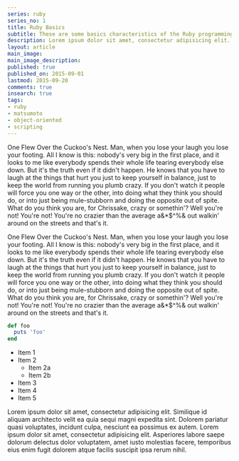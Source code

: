 ```yaml
---
series: ruby
series_no: 1
title: Ruby Basics
subtitle: These are some basics characteristics of the Ruby programming language
description: Lorem ipsum dolor sit amet, consectetur adipisicing elit. Voluptatibus dolorum consequuntur molestiae.
layout: article
main_image:
main_image_description:
published: true
published_on: 2015-09-01
lastmod: 2015-09-20
comments: true
insearch: true
tags:
- ruby
- matsumoto
- object-oriented
- scripting 
---
```



One Flew Over the Cuckoo's Nest. Man, when you lose your laugh you lose your footing. All I know is this: nobody's very big in the first place, and it looks to me like everybody spends their whole life tearing everybody else down. But it's the truth even if it didn't happen. He knows that you have to laugh at the things that hurt you just to keep yourself in balance, just to keep the world from running you plumb crazy. If you don't watch it people will force you one way or the other, into doing what they think you should do, or into just being mule-stubborn and doing the opposite out of spite. What do you think you are, for Chrissake, crazy or somethin'? Well you're not! You're not! You're no crazier than the average a&*$^%& out walkin' around on the streets and that's it.

One Flew Over the Cuckoo's Nest. Man, when you lose your laugh you lose your footing. All I know is this: nobody's very big in the first place, and it looks to me like everybody spends their whole life tearing everybody else down. But it's the truth even if it didn't happen. He knows that you have to laugh at the things that hurt you just to keep yourself in balance, just to keep the world from running you plumb crazy. If you don't watch it people will force you one way or the other, into doing what they think you should do, or into just being mule-stubborn and doing the opposite out of spite. What do you think you are, for Chrissake, crazy or somethin'? Well you're not! You're not! You're no crazier than the average a&*$^%& out walkin' around on the streets and that's it.

```ruby
def foo
  puts 'foo'
end
```

* Item 1
* Item 2
	- Item 2a
	- Item 2b
* Item 3
* Item 4
* Item 5

Lorem ipsum dolor sit amet, consectetur adipisicing elit. Similique id aliquam architecto velit ea quia sequi magni expedita sint. Dolorem pariatur quasi voluptates, incidunt culpa, nesciunt ea possimus ex autem. Lorem ipsum dolor sit amet, consectetur adipisicing elit. Asperiores labore saepe dolorum delectus dolor voluptatem, amet iusto molestias facere, temporibus eius enim fugit dolorem atque facilis suscipit ipsa rerum nihil.

